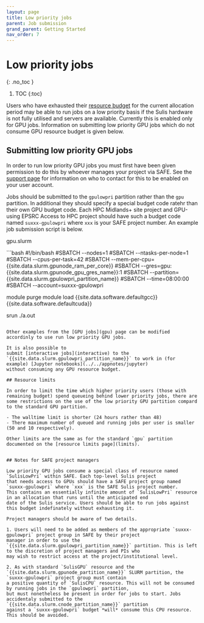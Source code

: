 ```yaml
---
layout: page
title: Low priority jobs
parent: Job submission
grand_parent: Getting Started
nav_order: 7
---
```


# Low priority jobs
{: .no_toc }

1. TOC
{:toc}

Users who have exhausted their [resource budget](budgets) for the current allocation period may be able to run jobs on a low priority basis
if the Sulis hardware is not fully utilised and servers are available. Currently this is enabled only for GPU jobs. Information on submitting low priority
GPU jobs which do not consume GPU resource budget is given below.

## Submitting low priority GPU jobs

In order to run low priority GPU jobs you must first have been given permission to do this by whoever manages your project via SAFE. See the
[support page](../../support) for information on who to contact for this to be enabled on your user account. 

Jobs should be submitted to the `gpulowpri` partition rather than the `gpu` partition. In additional they should specify a special budget code
ratehr than their own GPU budget code. Each HPC Midlands+ site project and GPU-using EPSRC Access to HPC project should have such a budget code
named `suxxx-gpulowpri` where `xxx` is your SAFE project number. An example job submission script is below.

<p class="codeblock-label">gpu.slurm</p>
```bash
#!/bin/bash
#SBATCH --nodes=1
#SBATCH --ntasks-per-node=1
#SBATCH --cpus-per-task=42
#SBATCH --mem-per-cpu={{site.data.slurm.gpunode_ram_per_core}}
#SBATCH --gres=gpu:{{site.data.slurm.gpunode_gpu_gres_name}}:1
#SBATCH --partition={{site.data.slurm.gpulowpri_partition_name}}
#SBATCH --time=08:00:00
#SBATCH --account=suxxx-gpulowpri

module purge
module load {{site.data.software.defaultgcc}} {{site.data.software.defaultcuda}}

srun ./a.out
```

Other examples from the [GPU jobs](gpu) page can be modified accordinly to use run low priority GPU jobs.

It is also possible to
submit [interactive jobs](interactive) to the `{{site.data.slurm.gpulowpri_partition_name}}` to work in (for example) [Jupyter notebooks](../../appnotes/jupyter)
without consuming any GPU resource budget.

## Resource limits

In order to limit the time which higher priority users (those with remaining budget) spend queueing behind lower priority jobs, there are
some restrictions on the use of the low priority GPU partition compard to the standard GPU partition.

- The walltime limit is shorter (24 hours rather than 48)
- There maximum number of queued and running jobs per user is smaller (50 and 10 respectively). 

Other limits are the same as for the standard `gpu` partition documented on the [resource limits page](limits). 


## Notes for SAFE project managers

Low priority GPU jobs consume a special class of resource named `SulisLowPri` within SAFE. Each top-level Sulis project
that needs access to GPUs should have a SAFE project group named `suxxx-gpulowpri` where `xxx` is the SAFE Sulis project number.
This contains an essentially infinite amount of `SulisLowPri` resource in an allocation that runs until the anticipated end
date of the Sulis service. Users should be able to run jobs against this budget indefinately without exhausting it.

Project managers should be aware of two details.

1. Users will need to be added as members of the appropriate `suxxx-gpulowpri` project group in SAFE by their project
manager in order to use the `{{site.data.slurm.gpulowpri_partition_name}}` partition. This is left to the discretion of project managers and PIs who
may wish to restrict access at the project/institutional level.

2. As with standard `SulisGPU` resource and the `{{site.data.slurm.gpunode_partition_name}}` SLURM partition, the `suxxx-gpulowpri` project group must contain
a positive quantity of `SulisCPU` resource. This will not be consumed by running jobs in the `gpulowpri` partition,
but must nonetheless be present in order for jobs to start. Jobs accidentaly submitted to the `{{site.data.slurm.cnode_partition_name}}` partition
against a `suxxx-gpulowpri` budget *will* consume this CPU resource. This should be avoided. 

